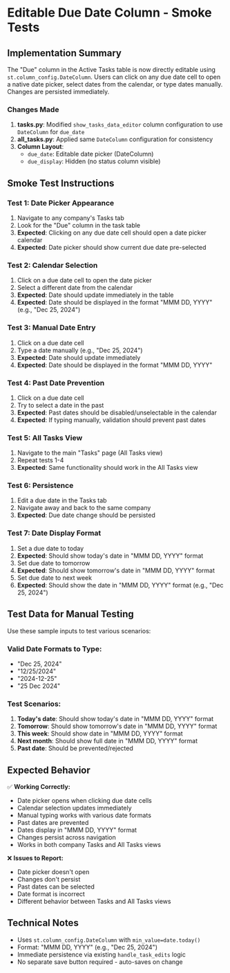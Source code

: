 # Editable Due Date Column - Smoke Tests

## Implementation Summary

The "Due" column in the Active Tasks table is now directly editable using `st.column_config.DateColumn`. Users can click on any due date cell to open a native date picker, select dates from the calendar, or type dates manually. Changes are persisted immediately.

### Changes Made

1. **tasks.py**: Modified `show_tasks_data_editor` column configuration to use `DateColumn` for `due_date`
2. **all_tasks.py**: Applied same `DateColumn` configuration for consistency
3. **Column Layout**: 
   - `due_date`: Editable date picker (DateColumn)
   - `due_display`: Hidden (no status column visible)

## Smoke Test Instructions

### Test 1: Date Picker Appearance
1. Navigate to any company's Tasks tab
2. Look for the "Due" column in the task table
3. **Expected**: Clicking on any due date cell should open a date picker calendar
4. **Expected**: Date picker should show current due date pre-selected

### Test 2: Calendar Selection
1. Click on a due date cell to open the date picker
2. Select a different date from the calendar
3. **Expected**: Date should update immediately in the table
4. **Expected**: Date should be displayed in the format "MMM DD, YYYY" (e.g., "Dec 25, 2024")

### Test 3: Manual Date Entry
1. Click on a due date cell
2. Type a date manually (e.g., "Dec 25, 2024")
3. **Expected**: Date should update immediately
4. **Expected**: Date should be displayed in the format "MMM DD, YYYY"

### Test 4: Past Date Prevention
1. Click on a due date cell
2. Try to select a date in the past
3. **Expected**: Past dates should be disabled/unselectable in the calendar
4. **Expected**: If typing manually, validation should prevent past dates

### Test 5: All Tasks View
1. Navigate to the main "Tasks" page (All Tasks view)
2. Repeat tests 1-4
3. **Expected**: Same functionality should work in the All Tasks view

### Test 6: Persistence
1. Edit a due date in the Tasks tab
2. Navigate away and back to the same company
3. **Expected**: Due date change should be persisted

### Test 7: Date Display Format
1. Set a due date to today
2. **Expected**: Should show today's date in "MMM DD, YYYY" format
3. Set due date to tomorrow
4. **Expected**: Should show tomorrow's date in "MMM DD, YYYY" format
5. Set due date to next week
6. **Expected**: Should show the date in "MMM DD, YYYY" format (e.g., "Dec 25, 2024")

## Test Data for Manual Testing

Use these sample inputs to test various scenarios:

### Valid Date Formats to Type:
- "Dec 25, 2024"
- "12/25/2024"
- "2024-12-25"
- "25 Dec 2024"

### Test Scenarios:
1. **Today's date**: Should show today's date in "MMM DD, YYYY" format
2. **Tomorrow**: Should show tomorrow's date in "MMM DD, YYYY" format
3. **This week**: Should show date in "MMM DD, YYYY" format
4. **Next month**: Should show full date in "MMM DD, YYYY" format
5. **Past date**: Should be prevented/rejected

## Expected Behavior

✅ **Working Correctly:**
- Date picker opens when clicking due date cells
- Calendar selection updates immediately
- Manual typing works with various date formats
- Past dates are prevented
- Dates display in "MMM DD, YYYY" format
- Changes persist across navigation
- Works in both company Tasks and All Tasks views

❌ **Issues to Report:**
- Date picker doesn't open
- Changes don't persist
- Past dates can be selected
- Date format is incorrect
- Different behavior between Tasks and All Tasks views

## Technical Notes

- Uses `st.column_config.DateColumn` with `min_value=date.today()`
- Format: "MMM DD, YYYY" (e.g., "Dec 25, 2024")
- Immediate persistence via existing `handle_task_edits` logic
- No separate save button required - auto-saves on change
